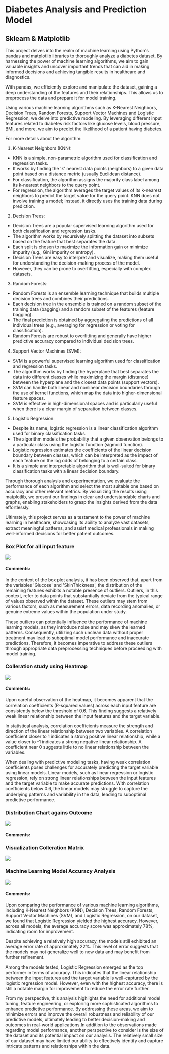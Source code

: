 # Diabetes Analysis and Prediction Model

## Sklearn & Matplotlib

This project delves into the realm of machine learning using Python's pandas and matplotlib libraries to thoroughly analyze a diabetes dataset. By harnessing the power of machine learning algorithms, we aim to gain valuable insights and uncover important trends that can aid in making informed decisions and achieving tangible results in healthcare and diagnostics.

With pandas, we efficiently explore and manipulate the dataset, gaining a deep understanding of the features and their relationships. This allows us to preprocess the data and prepare it for model training.

Using various machine learning algorithms such as K-Nearest Neighbors, Decision Trees, Random Forests, Support Vector Machines and Logistic Regression, we delve into predictive modeling. By leveraging different input features related to diabetes risk factors like glucose levels, blood pressure, BMI, and more, we aim to predict the likelihood of a patient having diabetes.

For more details about the algorithm:

1) K-Nearest Neighbors (KNN):
- KNN is a simple, non-parametric algorithm used for classification and regression tasks.
- It works by finding the 'k' nearest data points (neighbors) to a given data point based on a distance metric (usually Euclidean distance).
- For classification, the algorithm assigns the majority class label among its k-nearest neighbors to the query point.
- For regression, the algorithm averages the target values of its k-nearest neighbors to predict the target value for the query point.
KNN does not involve training a model; instead, it directly uses the training data during prediction.

2) Decision Trees:
- Decision Trees are a popular supervised learning algorithm used for both classification and regression tasks.
- The algorithm works by recursively splitting the dataset into subsets based on the feature that best separates the data.
- Each split is chosen to maximize the information gain or minimize impurity (e.g., Gini impurity or entropy).
- Decision Trees are easy to interpret and visualize, making them useful for understanding the decision-making process of the model.
- However, they can be prone to overfitting, especially with complex datasets.

3) Random Forests:
- Random Forests is an ensemble learning technique that builds multiple decision trees and combines their predictions.
- Each decision tree in the ensemble is trained on a random subset of the training data (bagging) and a random subset of the features (feature bagging).
- The final prediction is obtained by aggregating the predictions of all individual trees (e.g., averaging for regression or voting for classification).
- Random Forests are robust to overfitting and generally have higher predictive accuracy compared to individual decision trees.

4) Support Vector Machines (SVM):
- SVM is a powerful supervised learning algorithm used for classification and regression tasks.
- The algorithm works by finding the hyperplane that best separates the data into different classes while maximizing the margin (distance) between the hyperplane and the closest data points (support vectors).
- SVM can handle both linear and nonlinear decision boundaries through the use of kernel functions, which map the data into higher-dimensional feature spaces.
- SVM is effective in high-dimensional spaces and is particularly useful when there is a clear margin of separation between classes.

5) Logistic Regression:
- Despite its name, logistic regression is a linear classification algorithm used for binary classification tasks.
- The algorithm models the probability that a given observation belongs to a particular class using the logistic function (sigmoid function).
- Logistic regression estimates the coefficients of the linear decision boundary between classes, which can be interpreted as the impact of each feature on the log odds of belonging to a certain class.
- It is a simple and interpretable algorithm that is well-suited for binary classification tasks with a linear decision boundary.
  
Through thorough analysis and experimentation, we evaluate the performance of each algorithm and select the most suitable one based on accuracy and other relevant metrics. By visualizing the results using matplotlib, we present our findings in clear and understandable charts and graphs, enabling stakeholders to grasp the insights derived from the data effortlessly.

Ultimately, this project serves as a testament to the power of machine learning in healthcare, showcasing its ability to analyze vast datasets, extract meaningful patterns, and assist medical professionals in making well-informed decisions for better patient outcomes.

### Box Plot for all input feature
<img src="https://github.com/Roey0204/Diabetes-Analysis-and-Prediction-Model/blob/main/Result/boxplot.png">

#### Comments: 
In the context of the box plot analysis, it has been observed that, apart from the variables 'Glucose' and 'SkinThickness', the distribution of the remaining features exhibits a notable presence of outliers. Outliers, in this context, refer to data points that substantially deviate from the typical range of values observed within the dataset. These outliers may stem from various factors, such as measurement errors, data recording anomalies, or genuine extreme values within the population under study.

These outliers can potentially influence the performance of machine learning models, as they introduce noise and may skew the learned patterns. Consequently, utilizing such unclean data without proper treatment may lead to suboptimal model performance and inaccurate predictions. Therefore, it becomes imperative to address these outliers through appropriate data preprocessing techniques before proceeding with model training.

### Colleration study using Heatmap
<img src="https://github.com/Roey0204/Diabetes-Analysis-and-Prediction-Model/blob/main/Result/heatmap.png">

#### Comments: 
Upon careful observation of the heatmap, it becomes apparent that the correlation coefficients (R-squared values) across each input feature are consistently below the threshold of 0.6. This finding suggests a relatively weak linear relationship between the input features and the target variable.

In statistical analysis, correlation coefficients measure the strength and direction of the linear relationship between two variables. A correlation coefficient closer to 1 indicates a strong positive linear relationship, while a value closer to -1 indicates a strong negative linear relationship. A coefficient near 0 suggests little to no linear relationship between the variables.

When dealing with predictive modeling tasks, having weak correlation coefficients poses challenges for accurately predicting the target variable using linear models. Linear models, such as linear regression or logistic regression, rely on strong linear relationships between the input features and the target variable to make accurate predictions. With correlation coefficients below 0.6, the linear models may struggle to capture the underlying patterns and variability in the data, leading to suboptimal predictive performance.

### Distribution Chart agains Outcome
<img src="https://github.com/Roey0204/Diabetes-Analysis-and-Prediction-Model/blob/main/Result/distribution.png">

#### Comments: 

### Visualization Colleration Matrix
<img src="https://github.com/Roey0204/Diabetes-Analysis-and-Prediction-Model/blob/main/Result/pairplot.png">

### Machine Learning Model Accuracy Analysis
<img src="https://github.com/Roey0204/Diabetes-Analysis-and-Prediction-Model/blob/main/Result/Model%20accuracy%20result.png">

#### Comments: 
Upon comparing the performance of various machine learning algorithms, including K-Nearest Neighbors (KNN), Decision Trees, Random Forests, Support Vector Machines (SVM), and Logistic Regression, on our dataset, we found that Logistic Regression yielded the highest accuracy. However, across all models, the average accuracy score was approximately 78%, indicating room for improvement.

Despite achieving a relatively high accuracy, the models still exhibited an average error rate of approximately 22%. This level of error suggests that the models may not generalize well to new data and may benefit from further refinement.

Among the models tested, Logistic Regression emerged as the top performer in terms of accuracy. This indicates that the linear relationship between the input features and the target variable is well-captured by the logistic regression model. However, even with the highest accuracy, there is still a notable margin for improvement to reduce the error rate further.

From my perspective, this analysis highlights the need for additional model tuning, feature engineering, or exploring more sophisticated algorithms to enhance predictive performance. By addressing these areas, we aim to minimize errors and improve the overall robustness and reliability of our predictive models, ultimately leading to better decision-making and outcomes in real-world applications.In addition to the observations made regarding model performance, another perspective to consider is the size of the dataset and its potential impact on our analysis. The relatively small size of our dataset may have limited our ability to effectively identify and capture intricate patterns and relationships within the data.
